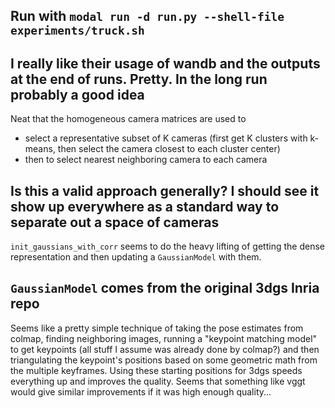 Run with `modal run -d run.py --shell-file experiments/truck.sh`
---
I really like their usage of wandb and the outputs at the end of runs. Pretty. In the long run probably a good idea
---
Neat that the homogeneous camera matrices are used to
- select a representative subset of K cameras (first get K clusters with k-means, then select the camera closest to each cluster center)
- then to select nearest neighboring camera to each camera

Is this a valid approach generally? I should see it show up everywhere as a standard way to separate out a space of cameras
---
`init_gaussians_with_corr` seems to do the heavy lifting of getting the dense representation and then updating a `GaussianModel` with them. 

`GaussianModel` comes from the original 3dgs Inria repo 
---
Seems like a pretty simple technique of taking the pose estimates from colmap, finding neighboring images, running a "keypoint matching model" to get keypoints (all stuff I assume was already done by colmap?) and then triangulating the keypoint's positions based on some geometric math from the multiple keyframes.
Using these starting positions for 3dgs speeds everything up and improves the quality. Seems that something like vggt would give similar improvements if it was high enough quality...